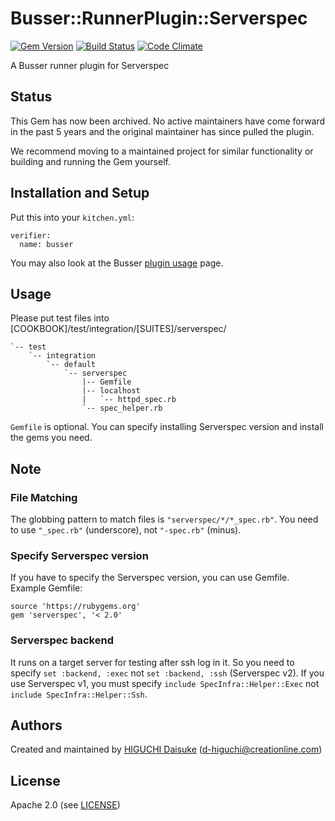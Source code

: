 # <a name="title"></a> Busser::RunnerPlugin::Serverspec

[![Gem Version](https://badge.fury.io/rb/busser-serverspec.svg)](http://rubygems.org/gems/busser-serverspec) [![Build Status](https://secure.travis-ci.org/test-kitchen/busser-serverspec.svg?branch=master)](https://travis-ci.org/test-kitchen/busser-serverspec) [![Code Climate](https://codeclimate.com/github/cl-lab-k/busser-serverspec.svg)](https://codeclimate.com/github/cl-lab-k/busser-serverspec)

A Busser runner plugin for Serverspec

## Status

This Gem has now been archived. No active maintainers have come forward in the past 5 years and the original maintainer has since pulled the plugin. 

We recommend moving to a maintained project for similar functionality or building and running the Gem yourself. 

## <a name="installation"></a> Installation and Setup

Put this into your `kitchen.yml`:
```
verifier:
  name: busser
```

You may also look at the Busser [plugin usage][plugin_usage] page.

## <a name="usage"></a> Usage

Please put test files into [COOKBOOK]/test/integration/[SUITES]/serverspec/

```cookbook
`-- test
    `-- integration
        `-- default
            `-- serverspec
                |-- Gemfile
                |-- localhost
                |   `-- httpd_spec.rb
                `-- spec_helper.rb
```

`Gemfile` is optional. You can specify installing Serverspec version and install the gems you need.

## <a name="note"></a> Note

### <a name="spec"></a> File Matching

The globbing pattern to match files is `"serverspec/*/*_spec.rb"`.
You need to use `"_spec.rb"` (underscore), not `"-spec.rb"` (minus).

### <a name="serverspec1"></a> Specify Serverspec version

If you have to specify the Serverspec version, you can use Gemfile. Example Gemfile:

```Gemfile
source 'https://rubygems.org'
gem 'serverspec', '< 2.0'
```

### <a name="backend"></a> Serverspec backend

It runs on a target server for testing after ssh log in it.
So you need to specify `set :backend, :exec` not `set :backend, :ssh` (Serverspec v2).
If you use Serverspec v1, you must specify `include SpecInfra::Helper::Exec` not `include SpecInfra::Helper::Ssh`.

## <a name="authors"></a> Authors

Created and maintained by [HIGUCHI Daisuke][author] (<d-higuchi@creationline.com>)

## <a name="license"></a> License

Apache 2.0 (see [LICENSE][license])

[author]:           https://github.com/cl-lab-k
[issues]:           https://github.com/test-kitchen/busser-serverspec/issues
[license]:          https://github.com/test-kitchen/busser-serverspec/blob/master/LICENSE
[repo]:             https://github.com/test-kitchen/busser-serverspec
[plugin_usage]:     https://kitchen.ci/docs/verifiers/serverspec/
